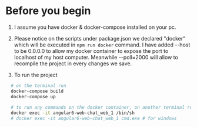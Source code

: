 # Before you begin

1. I assume you have docker & docker-compose installed on your pc.

2. Please notice on the scripts under package.json we declared "docker" which will be executed in `npm run docker` command. I have added --host to be 0.0.0.0 to allow my docker container to expose the port to localhost of my host computer. Meanwhile --poll=2000 will allow to recompile the project in every changes we save.
 
3. To run the project 
```bash
  # on the terminal run
  docker-compose build
  docker-compose up
  
  # to run any commands on the docker container, on another terminal run
  docker exec -it angular6-web-chat_web_1 /bin/sh
  # docker exec -it angular6-web-chat_web_1 cmd.exe # for windows
```

